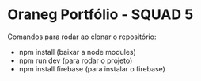 # Oraneg Portfólio - SQUAD 5

Comandos para rodar ao clonar o repositório:

- npm install (baixar a node modules)
- npm run dev (para rodar o projeto)
- npm install firebase (para instalar o firebase)
